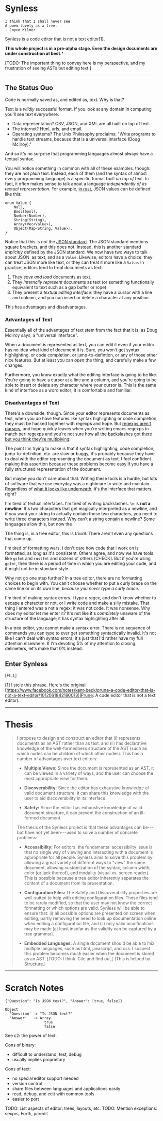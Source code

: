 
# Synless

    I think that I shall never see
    A poem lovely as a tree.
    - Joyce Kilmer

Synless is a code editor that is not a text editor[1].

**This whole project is in a pre-alpha stage. Even the design
  documents are under construction at best.***

[TODO: The important thing to convey here is my perspective, and my
frustration of seeing ASTs but editing text.]

------

## The Status Quo

Code is normally saved as, and edited as, text. Why is that?

Text is a _wildly_ successful format. If you look at any domain in
computing you'll see text everywhere:

- Data representation? CSV, JSON, and XML are all built on top of text.
- The internet? Html, urls, and email.
- Operating systems? The Unix Philosophy proclaims: "Write
programs to handle text streams, because that is a universal interface
(Doug McIlroy)."

And so it's no surprise that programming languages almost always have
a textual syntax.

You will notice something in common with all of these examples, though: they
are not _plain_ text. Instead, each of them (and the syntax of almost
every programming language) is a specific format built _on top of_
text. In fact, it often makes sense to talk about a language
_independently of its textual representation_. For example,
[in rust](https://docs.serde.rs/serde_json/), JSON values can be
defined like this:

    enum Value {
        Null,
        Bool(bool),
        Number(Number),
        String(String),
        Array(Vec<Value>),
        Object(Map<String, Value>),
    }
    
Notice that this is _not_ the [JSON standard](http://json.org/). The
JSON standard mentions square brackets, and this does not. Instead,
this is another standard _implicitly_ defined by the JSON standard.
We now have two ways to talk about JSON: as text, and as a `Value`.
Likewise, editors have a choice: they can treat JSON more like text,
or they can treat it more like a `Value`. In practice, editors tend to
treat documents as text:

1. They _save and load_ documents as text.
2. They _internally represent_ documents as text (or something
   functionally equivalent to text such as a gap buffer or rope).
3. They present a _textual editing interface_: they have a cursor with
   a line and column, and you can insert or delete a character at any
   position.

This has advantages and disadvantages.

### Advantages of Text

Essentially all of the advantages of text stem from the fact that it
is, as Doug McIlroy says, a "universal interface".

When a document is represented as text, you can edit it even if your
editor has no idea what kind of document it is. Sure, you won't get
syntax highlighting, or code completion, or jump-to-defintion, or any
of those other nice features. But at least you can _open_ the thing,
and carefully make a few changes.

Furthermore, you know exactly what the editing interface is going to
be like. You're going to have a cursor at a line and a column, and
you're going to be able to insert or delete any character where your
cursor is. This is the same kind of interface as a word editor; it is
comfortable and familiar.


### Disadvantages of Text

There's a downside, though. Since your editor represents documents as
text, when you _do_ have features like syntax highlighting or code
completion, they must be hacked together with regexps and hope. But
[regexps aren't parsers](FILL), and hope quickly leaves when you're
writing emacs regexps to match perl regexps and you're not sure how
[all the backslashes got there but you think they're multiplying](https://github.com/jrockway/cperl-mode/blob/master/cperl-mode.el#L8224).

The point I'm trying to make is that if syntax highlighting, code
completion, jump-to-definition, etc. are slow or buggy, it's probably
because they have to deal with the editor representing the document as
text. I feel confident making this assertion because these problems
become easy if you have a fully structured representation of the
document.

But maybe you don't care about that. Writing these tools is a hurdle,
but lots of software that we use everyday was a nightmare to write and
maintain. Regardless of [what it looks like underneath](FILL), it's
the interface that matters, right?

I'm tired of textual interfaces. I'm tired of writing backslashes.
`\n` is **not a newline**. It's two characters that get magically
interpreted as a newline, and if you want your string to actually
contain those two characters, you need to write three characters
instead. Why can't a string contain a newline? Some languages allow
this, but now the 

The thing is, in a tree editor, this is _trivial_. There aren't even
any questions that come up.

I'm tired of formatting wars. I don't care how code that I work on is
formatted, as long as it's consistent. Others agree, and now we have
tools like `gofmt` and `rustfmt` and dozens of others [CHECK]. But if
you're using `gofmt`, then there is a period of time in which you are
editing your code, and it might not be in standard style.

Why not go one step further? In a tree editor, there are no formatting
choices to begin with. You can't choose whether to put a curly brace
on the same line or on its own line, _because you never type a curly
brace_.

I'm tired of making syntax errors. I type a regex, and don't know
whether to escape a character or not, or I write code and make a silly
mistake. That thing I entered was a not a regex; it was not code. It
was nonsense. Why does my editor let me enter it? It's not like it's
_completely_ unaware of the structure of the language; it has syntax
highlighting after all.

In a tree editor, you cannot make a syntax error. There is no sequence
of commands you can type to ever get something syntactically invalid.
It's not like I can't deal with syntax errors; it's just that I'd
rather have my full attention elsewhere. If I'm devoting 5% of my
attention to closing delimeters, let's make that 0% instead.

<!-- I'm tired of searching for a variable name, and getting results that
are in a comment. Those are completely different kinds of things; it
doesn't make semantic sense to mix them up. -->

<!-- and hope quickly leaves after you
somehow get Paredit into a state where your lisp has an odd number of
parens, and now Paredit is dutifully enforcing that your parens never
again be balanced. -->

## Enter Synless

[FILL]

[1] I stole this phrase. Here's the original: [https://www.facebook.com/notes/kent-beck/prune-a-code-editor-that-is-not-a-text-editor/1012061842160013](Prune: A code editor that is not a text editor).

------

# Thesis

> I propose to design and construct an editor that (i) represents
> documents as an AST rather than as text, and (ii) has declarative
> knowledge of the well-formedness structure of the AST (such as which
> nodes can be children of which other nodes). This has a number of
> advantages over text editors:
>
> - **Multiple Views:** Since the document is represented as an AST,
> it can be viewed in a variety of ways, and the user can choose the
> most appropriate view for them.
>
> - **Discoverability:** Since the editor has exhaustive knowledge of
> valid document structure, it can share this knowledge with the user
> to aid discoverability in its interface.
>
> - **Safety:** Since the editor has exhaustive knowledge of valid
> document structure, it can prevent the construction of an
> ill-formed document.
>
> The thesis of the Synless project is that these advantages can
> be---but have not yet been---used to solve a number of concrete
> problems:
>
> - **Accessibility:** For editors, the fundamental accessibility
> issue is that no single way of viewing and interacting with a
> document is appropriate for all people. Synless aims to solve this
> problem by allowing a great variety of different ways to "view" the
> same document, allowing customization of the syntax, column width,
> color (or lack thereof), and modality (visual vs. screen reader).
> This is possible because a tree editor inherently separates the
> content of a document from its presentation.
>
> - **Configuration Files:** The Safety and Discoverability properties
> are well-suited to help with editing configuration files. These
> files tend to be rarely modified, so that the user may not know the
> correct formatting or which options are valid. Synless will be able
> to ensure that: (i) all possible options are presented on screen
> when editing, partly removing the need to look up documentation
> online when editing a configuration file, and (ii) only valid
> modifications may be made (at least insofar as the validity can be
> captured by a tree grammar).
>
> - **Embedded Languages:** A single document should be able to
> mix multiple languages, such as html, javascript, and css. I suspect
> this problem becomes much easier when the document is stored as an
> AST. [TODO: I think. Cite and find out.] (This is helped by Structure.)

------

# Scratch Notes

    {"Question": "Is JSON text?", "Answer": [true, false]}

    Object
      'Question' -> "Is JSON text?"
      'Answer'   -> Array
                      true
                      false

See c2: the power of text.

Cons of binary:

- difficult to understand, test, debug
- usually implies proprietary

Cons of text:

- no special editor support needed
- version control
- share files between languages and applications easily
- read, debug, and edit with common tools
- easier to port

TODO: List aspects of editor: trees, layouts, etc.
TODO: Mention exceptions: sexprs, Forth, paredit
